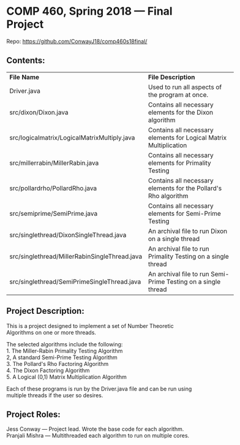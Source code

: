 <html>
<h1>COMP 460, Spring 2018 &mdash; Final Project</h1>
<p>Repo: <a href="https://github.com/ConwayJ18/comp460s18final/">https://github.com/ConwayJ18/comp460s18final/</a></p>
<h2>Contents:</h2>
<table style="width: 594px;">
<tbody>
<tr>
<td style="width: 119px;"><strong>File Name</strong></td>
<td style="width: 465px;"><strong>File Description</strong></td>
</tr>
<tr>
<td style="width: 119px;">Driver.java</td>
<td style="width: 465px;">Used to run all aspects of the program at once.&nbsp;</td>
</tr>
<tr>
<td style="width: 119px;">src/dixon/Dixon.java</td>
<td style="width: 465px;">Contains all necessary elements for the Dixon algorithm</td>
</tr>
<tr>
<td style="width: 119px;">src/logicalmatrix/LogicalMatrixMultiply.java</td>
<td style="width: 465px;">Contains all necessary elements for Logical Matrix Multiplication</td>
</tr>
<tr>
<td style="width: 119px;">src/millerrabin/MillerRabin.java</td>
<td style="width: 465px;">Contains all necessary elements for Primality Testing</td>
</tr>
<tr>
<td style="width: 119px;">src/pollardrho/PollardRho.java</td>
<td style="width: 465px;">Contains all necessary elements for the Pollard's Rho algorithm</td>
</tr>
<tr>
<td style="width: 119px;">src/semiprime/SemiPrime.java</td>
<td style="width: 465px;">Contains all necessary elements for Semi-Prime Testing</td>
</tr>
<tr>
<td style="width: 119px;">src/singlethread/DixonSingleThread.java</td>
<td style="width: 465px;">An archival file to run Dixon on a single thread</td>
</tr>
<tr>
<td style="width: 119px;">src/singlethread/MillerRabinSingleThread.java</td>
<td style="width: 465px;">An archival file to run Primality Testing on a single thread</td>
</tr>
<tr>
<td style="width: 119px;">src/singlethread/SemiPrimeSingleThread.java</td>
<td style="width: 465px;">An archival file to run Semi-Prime Testing on a single thread</td>
</tr>
</tbody>
</table>
<h2>Project Description:</h2>
<p>This is a project designed to implement a set of Number Theoretic Algorithms on one or more threads.</p>
<p>The selected algorithms include the following:<br />1. The Miller-Rabin Primality Testing Algorithm<br />2, A standard Semi-Prime Testing Algorithm<br />3. The Pollard's Rho Factoring Algorithm<br />4. The Dixon Factoring Algorithm<br />5. A Logical (0,1) Matrix Multiplication Algorithm</p>
<p>Each of these programs is run by the Driver.java file and can be run using multiple threads if the user so desires.</p>
<h2>Project Roles:</h2>
<p>Jess Conway &mdash; Project lead. Wrote the base code for each algorithm.<br />Pranjali Mishra &mdash; Multithreaded each algorithm to run on multiple cores.</p>
</html>
